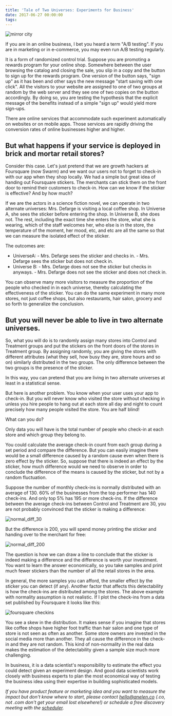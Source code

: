 ```yaml
---
title: 'Tale of Two Universes: Experiments for Business'
date: 2017-06-27 00:00:00
tags:
---
```

![mirror city](https://raw.githubusercontent.com/daigotanaka/essays/master/images/iStock-679649206.jpg)

If you are in an online business, I bet you heard a term "A/B testing". If you are in marketing or in e-commerce, you may even run A/B testing regularly.

It is a form of randomized control trial. Suppose you are promoting a rewards program for your online shop. Somewhere between the user browsing the catalog and closing the sale, you slip in a copy and the button to sign up for the rewards program. One version of the button says, "sign up" as it has been and other says the new message "start saving with one click". All the visitors to your website are assigned to one of two groups at random by the web server and they see one of two copies on the button accordingly. By doing so, you are testing the hypothesis that the explicit message of the benefits instead of a simple "sign up" would yield more sign-ups.

There are online services that accommodate such experiment automatically on websites or on mobile apps. Those services are rapidly driving the conversion rates of online businesses higher and higher.

## But what happens if your service is deployed in brick and mortar retail stores?

Consider this case. Let's just pretend that we are growth hackers at Foursquare (now Swarm) and we want our users not to forget to check-in with our app when they shop locally. We had a simple but great idea of handing out Foursquare stickers. The merchants can stick them on the front door to remind their customers to check-in. How can we know if the sticker is effective? And by how much?

If we are the actors in a science fiction novel, we can operate in two alternate universes: Mrs. Defarge is visiting a local coffee shop. In Universe A, she sees the sticker before entering the shop. In Universe B, she does not. The rest, including the exact time she enters the store, what she is wearing, which of the staff welcomes her, who else is in the store, the temperature of the moment, her mood, etc, and etc are all the same so that we can measure the isolated effect of the sticker.

The outcomes are:

- UniverseA: - Mrs. Defarge sees the sticker and checks in. - Mrs. Defarge sees the sticker but does not check in.
- Universe B: - Mrs. Defarge does not see the sticker but checks in anyways. - Mrs. Defarge does not see the sticker and does not check in.

You can observe many more visitors to measure the proportion of the people who checked in in each universe, thereby calculating the effectiveness of the sticker. You can do the same experiment in many more stores, not just coffee shops, but also restaurants, hair salon, grocery and so forth to generalize the conclusion.

## But you will never be able to live in two alternate universes.

So, what you will do is to randomly assign many stores into Control and Treatment groups and put the stickers on the front doors of the stores in Treatment group. By assigning randomly, you are giving the stores with different attributes (what they sell, how busy they are, store hours and so on) similarly distributed in the two groups. The only difference between the two groups is the presence of the sticker.

In this way, you can pretend that you are living in two alternate universes at least in a statistical sense.

But here is another problem. You know when your user uses your app to check-in. But you will never know who visited the store without checking in unless you hire people to hang out at each store all day and night to count precisely how many people visited the store. You are half blind!

What can you do?

Only data you will have is the total number of people who check-in at each store and which group they belong to.

You could calculate the average check-in count from each group during a set period and compare the difference. But you can easily imagine there would be a small difference caused by a random cause even when there is zero effect by the sticker. So, suppose that there is indeed an effect by the sticker, how much difference would we need to observe in order to conclude the difference of the means is caused by the sticker, but not by a random fluctuation.

Suppose the number of monthly check-ins is normally distributed with an average of 130. 60% of the businesses from the top performer has 140 check-ins. And only top 5% has 195 or more check-ins. If the difference between the average check-ins between Control and Treatment are 30, you are not probably convinced that the sticker is making a difference:

![normal_diff_30](https://raw.githubusercontent.com/daigotanaka/essays/master/images/normal_diff_30.png)

But the difference is 200, you will spend money printing the sticker and handing over to the merchant for free:

![normal_diff_200](https://raw.githubusercontent.com/daigotanaka/essays/master/images/normal_diff_200.png)

The question is how we can draw a line to conclude that the sticker is indeed making a difference and the difference is worth your investment. You want to learn the answer economically, so you take samples and print much fewer stickers than the number of all the retail stores in the area.

In general, the more samples you can afford, the smaller effect by the sticker you can detect (if any). Another factor that affects this detectability is how the check-ins are distributed among the stores. The above example with normality assumption is not realistic. If I plot the check-ins from a data set published by Foursquare it looks like this:

![foursquare checkins](https://raw.githubusercontent.com/daigotanaka/essays/master/images/foursquare_checkins_dist.png)

You see a skew in the distribution. It makes sense if you imagine that stores like coffee shops have higher foot traffic than hair salon and one type of store is not seen as often as another. Some store owners are invested in the social media more than another. They all cause the difference in the check-in and they are not random. This kind of non-normality in the real data makes the estimation of the detectability given a sample size much more challenging.

In business, it is a data scientist's responsibility to estimate the effect you could detect given an experiment design. And good data scientists work closely with business experts to plan the most economical way of testing the business idea using their expertise in building sophisticated models.

*If you have product feature or marketing idea and you want to measure the impact but don't know where to start,
please contact hello@anelen.co (.co, not .com don't get your email lost elsewhere!) or schedule a free discovery meeting with the [scheduler](https://calendly.com/anelen-discovery).*
